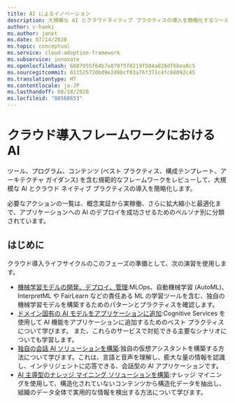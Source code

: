 ```yaml
---
title: AI によるイノベーション
description: 大規模な AI とクラウドネイティブ プラクティスの導入を簡略化するツール、プログラム、コンテンツ (ベスト プラクティス、構成テンプレート、アーキテクチャ ガイダンス)。
author: v-hanki
ms.author: janet
ms.date: 07/14/2020
ms.topic: conceptual
ms.service: cloud-adoption-framework
ms.subservice: innovate
ms.openlocfilehash: 6887955f64b7e878f578219f584a028df6bea8c5
ms.sourcegitcommit: 011525720bd9e2d9bcf03a76f371c4fc68092c45
ms.translationtype: HT
ms.contentlocale: ja-JP
ms.lasthandoff: 08/18/2020
ms.locfileid: "88568653"
---
```

<!-- docsTest:ignore InterpretML FairLearn -->

# <a name="ai-in-the-cloud-adoption-framework"></a>クラウド導入フレームワークにおける AI

ツール、プログラム、コンテンツ (ベスト プラクティス、構成テンプレート、アーキテクチャ ガイダンス) を含む規範的なフレームワークをレビューして、大規模な AI とクラウド ネイティブ プラクティスの導入を簡略化します。

必要なアクションの一覧は、概念実証から実稼働、さらに拡大縮小と最適化まで、アプリケーションへの AI のデプロイを成功させるためのペルソナ別に分類されています。

## <a name="get-started"></a>はじめに

クラウド導入ライフサイクルのこのフェーズの準備として、次の演習を使用します。

- [機械学習モデルの開発、デプロイ、管理](https://azure.microsoft.com/overview/ai-platform/dev-resources/):MLOps、自動機械学習 (AutoML)、InterpretML や FairLearn などの責任ある ML の学習ツールを含む、独自の機械学習モデルを構築するためのパターンとプラクティスを確認します。
- [ドメイン固有の AI モデルをアプリケーションに追加](https://www.oreilly.com/library/view/building-intelligent-apps/9781492058632/):Cognitive Services を使用して AI 機能をアプリケーションに追加するためのベスト プラクティスについて学びます。 また、これらのサービスで対処できる主要なシナリオについても学習します。
- [独自の会話 AI ソリューションを構築](https://www.oreilly.com/library/view/a-developers-guide/9781492080619/):独自の仮想アシスタントを構築する方法について学びます。これは、言語と音声を理解し、膨大な量の情報を認識し、インテリジェントに応答できる、会話型の AI アプリケーションです。
- [AI 主導型のナレッジ マイニング ソリューションを構築](https://azure.microsoft.com/resources/a-developers-guide-to-building-ai-driven-knowledge-mining-solutions/):ナレッジ マイニングを使用して、構造化されていないコンテンツから構造化データを抽出し、組織のデータ全体で実用的な情報を検出する方法について学びます。
